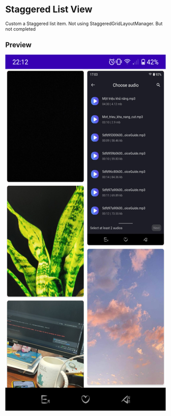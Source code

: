# Staggered List View
Custom a Staggered list item. Not using StaggeredGridLayoutManager. But not completed
## Preview 
<img src="https://github.com/ngtien137/Staggered-List-View/blob/master/preview.png" width="540" height="1116">
